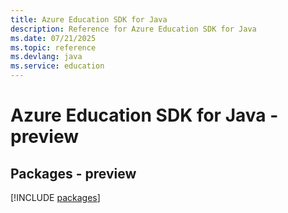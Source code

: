 ```yaml
---
title: Azure Education SDK for Java
description: Reference for Azure Education SDK for Java
ms.date: 07/21/2025
ms.topic: reference
ms.devlang: java
ms.service: education
---
```

# Azure Education SDK for Java - preview
## Packages - preview
[!INCLUDE [packages](education-index.md)]